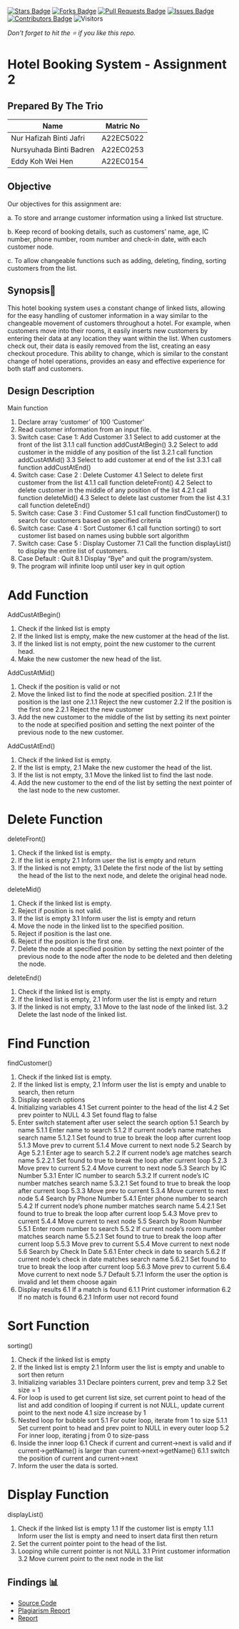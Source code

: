 [![Stars Badge](https://img.shields.io/github/stars/jjn7702/SECJ2013-DSA)](https://github.com/jjn7702/SECJ2013-DSA/Submission/Sample/stargazers)
[![Forks Badge](https://img.shields.io/github/forks/jjn7702/SECJ2013-DSA)](https://github.com/jjn7702/SECJ2013-DSA/Submission/Sample/network/members)
[![Pull Requests Badge](https://img.shields.io/github/issues-pr/jjn7702/SECJ2013-DSA)](https://github.com/jjn7702/SECJ2013-DSA/Submission/Sample/pulls)
[![Issues Badge](https://img.shields.io/github/issues/jjn7702/SECJ2013-DSA)](https://github.com/jjn7702/SECJ2013-DSA/Submission/Sample/issues)
[![Contributors Badge](https://img.shields.io/github/contributors/jjn7702/SECJ2013-DSA?color=2b9348)](https://github.com/jjn7702/SECJ2013-DSA/Submission/Sample/graphs/contributors)
![Visitors](https://api.visitorbadge.io/api/visitors?path=https%3A%2F%2Fgithub.com%2Fjjn7702%2FSECJ2013-DSA%2FSubmission%2FSample&labelColor=%23d9e3f0&countColor=%23697689&style=flat)

_Don't forget to hit the :star: if you like this repo._

# Hotel Booking System - Assignment 2
## Prepared By The Trio
| Name         | Matric No    |
|--------------|--------------|
| Nur Hafizah Binti Jafri     | A22EC5022 |
| Nursyuhada Binti Badren     | A22EC0253 |
| Eddy Koh Wei Hen            | A22EC0154 |

## Objective
Our objectives for this assignment are:

a. To store and arrange customer information using a linked list structure.

b. Keep record of booking details, such as customers’ name, age, IC number, phone number, room number and check-in date, with each customer node.

c. To allow changeable functions such as adding, deleting, finding, sorting customers from the list.




## Synopsis📝
This hotel booking system uses a constant change of linked lists, allowing for the easy handling of customer information in a way similar to the changeable movement of customers throughout a hotel. For example, when customers move  into their rooms, it easily inserts new customers by entering their data at any location they want within the list. When customers check out, their data is easily removed from the list, creating an easy checkout procedure. This ability to change, which is similar to the constant change of hotel operations, provides an easy and effective experience for both staff and customers.



## Design Description
Main function
  1. Declare array ‘customer’ of 100 ‘Customer’
  2. Read customer information from an input file.
  3. Switch case: Case 1: Add Customer
      3.1 Select to add customer at the front of the list
          3.1.1 call function addCustAtBegin()
      3.2 Select to add customer in the middle of any position of the list
          3.2.1 call function addCustAtMid()
      3.3 Select to add customer at end of the list
          3.3.1 call function addCustAtEnd()
  4. Switch case: Case 2 : Delete Customer
      4.1 Select to delete first customer from the list
          4.1.1 call function deleteFront()
      4.2 Select to delete customer in the middle of any position of the
          list
          4.2.1 call function deleteMid()
      4.3 Select to delete last customer from the list
          4.3.1 call function deleteEnd()
  5. Switch case: Case 3 : Find Customer
      5.1 call function findCustomer() to search for customers based on
          specified criteria
  6. Switch case: Case 4 : Sort Customer
      6.1 call function sorting() to sort customer list based on names
          using bubble sort algorithm
  7. Switch case: Case 5 : Display Customer
      7.1 Call the function displayList() to display the entire list of
          customers.
  8. Case Default : Quit
      8.1 Display “Bye” and quit the program/system.
  9. The program will infinite loop until user key in quit option


# Add Function
AddCustAtBegin()
  1. Check if the linked list is empty
  2. If the linked list is empty, make the new customer at the head of the list.
  3. If the linked list is not empty, point the new customer to the current head.
  4. Make the new customer the new head of the list.

AddCustAtMid()
  1. Check if the position is valid or not
  2. Move the linked list to find the node at specified position.
      2.1 If the position is the last one
          2.1.1 Reject the new customer
      2.2 If the position is the first one
          2.2.1 Reject the new customer
  3. Add the new customer to the middle of the list by setting its next pointer to the node at
     specified position and setting the next pointer of the previous node to the new customer.

AddCustAtEnd()
  1. Check if the linked list is empty.
  2. If the list is empty,
      2.1 Make the new customer the head of the list.
  3. If the list is not empty,
      3.1 Move the linked list to find the last node.
  4. Add the new customer to the end of the list by setting the next pointer of the last node to
     the new customer.

# Delete Function
deleteFront()
  1. Check if the linked list is empty.
  2. If the list is empty
      2.1 Inform user the list is empty and return
  3. If the linked is not empty,
      3.1 Delete the first node of the list by setting the head of the list to the next node,
          and delete the original head node.

deleteMid()
  1. Check if the linked list is empty.
  2. Reject if position is not valid.
  3. If the list is empty
      3.1 Inform user the list is empty and return
  4. Move the node in the linked list to the specified position.
  5. Reject if position is the last one.
  6. Reject if the position is the first one.
  7. Delete the node at specified position by setting the next pointer of the previous node to
     the node after the node to be deleted and then deleting the node.

deleteEnd()
  1. Check if the linked list is empty.
  2. If the linked list is empty,
      2.1 Inform user the list is empty and return
  3. If the linked is not empty,
      3.1 Move to the last node of the linked list.
      3.2 Delete the last node of the linked list.

# Find Function
findCustomer()
  1. Check if the linked list is empty.
  2. If the linked list is empty,
      2.1 Inform user the list is empty and unable to search, then return
  3. Display search options
  4. Initializing variables
      4.1 Set current pointer to the head of the list
      4.2 Set prev pointer to NULL
      4.3 Set found flag to false
  5. Enter switch statement after user select the search option
      5.1 Search by name
          5.1.1 Enter name to search
          5.1.2 If current node’s name matches search name
              5.1.2.1 Set found to true to break the loop after current loop
          5.1.3 Move prev to current
          5.1.4 Move current to next node
      5.2 Search by Age
          5.2.1 Enter age to search
          5.2.2 If current node’s age matches search name
              5.2.2.1 Set found to true to break the loop after current loop
          5.2.3 Move prev to current
          5.2.4 Move current to next node
      5.3 Search by IC Number
          5.3.1 Enter IC number to search
          5.3.2 If current node’s IC number matches search name
              5.3.2.1 Set found to true to break the loop after current loop
          5.3.3 Move prev to current
          5.3.4 Move current to next node
      5.4 Search by Phone Number
          5.4.1 Enter phone number to search
          5.4.2 If current node’s phone number matches search name
              5.4.2.1 Set found to true to break the loop after current loop
          5.4.3 Move prev to current
          5.4.4 Move current to next node
      5.5 Search by Room Number
          5.5.1 Enter room number to search
          5.5.2 If current node’s room number matches search name
              5.5.2.1 Set found to true to break the loop after current loop
          5.5.3 Move prev to current
          5.5.4 Move current to next node
      5.6 Search by Check In Date
          5.6.1 Enter check in date to search
          5.6.2 If current node’s check in date matches search name
              5.6.2.1 Set found to true to break the loop after current loop
          5.6.3 Move prev to current
          5.6.4 Move current to next node
      5.7 Default
          5.7.1 Inform the user the option is invalid and let them choose again
  6. Display results
      6.1 If a match is found
          6.1.1 Print customer information
      6.2 If no match is found
          6.2.1 Inform user not record found

# Sort Function
sorting()
  1. Check if the linked list is empty
  2. If the linked list is empty
      2.1 Inform user the list is empty and unable to sort then return
  3. Initializing variables
      3.1 Declare pointers current, prev and temp
      3.2 Set size = 1
  4. For loop is used to get current list size, set current point to head of the list and add
     condition of looping if current is not NULL, update current point to the next node
      4.1 size increase by 1
  5. Nested loop for bubble sort
      5.1 For outer loop, iterate from 1 to size
          5.1.1 Set current point to head and prev point to NULL in every outer loop
      5.2 For inner loop, iterating j from 0 to size-pass
  6. Inside the inner loop
      6.1 Check if current and current->next is valid and if current->getName() is larger than
          current->next->getName()
          6.1.1 switch the position of current and current->next
  7. Inform the user the data is sorted.

# Display Function
displayList()
  1. Check if the linked list is empty
      1.1 If the customer list is empty
          1.1.1 Inform user the list is empty and need to insert data first then return
  2. Set the current pointer point to the head of the list.
  3. Looping while current pointer is not NULL
      3.1 Print customer information
      3.2 Move current point to the next node in the list

## Findings 📊

- [Source Code](https://github.com/jjn7702/SECJ2013-DSA/tree/main/Submission/sec04/The%20Trio/Assignment%202/Source%20code)
- [Plagiarism Report](https://github.com/jjn7702/SECJ2013-DSA/blob/main/Submission/sec04/The%20Trio/Assignment%202/Assignment%202%20Plagiarism%20Report.pdf)
- [Report](https://github.com/jjn7702/SECJ2013-DSA/blob/main/Submission/sec04/The%20Trio/Assignment%202/ASSIGNMENT%202%20(DSA)%20.pdf)

